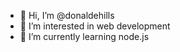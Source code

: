 - 👋 Hi, I’m @donaldehills
- 👀 I’m interested in web development
- 🌱 I’m currently learning node.js

<!---
donaldehills/donaldehills is a ✨ special ✨ repository because its `README.md` (this file) appears on your GitHub profile.
You can click the Preview link to take a look at your changes.
--->
